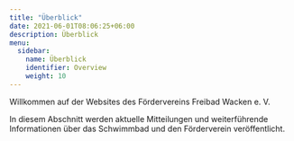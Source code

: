 ```yaml
---
title: "Überblick"
date: 2021-06-01T08:06:25+06:00
description: Überblick
menu:
  sidebar:
    name: Überblick
    identifier: Overview
    weight: 10
---
```


<!-- Greeting! This is an introduction post. This post tests the followings:

- Hero image is in the same directory as the post.
- This post should be at top of the sidebar.
- Post author should be the same as specified in `author.yaml` file. -->

Willkommen auf der Websites des Fördervereins Freibad Wacken e. V.

In diesem Abschnitt werden aktuelle Mitteilungen und weiterführende Informationen über das Schwimmbad und den Förderverein veröffentlicht.
